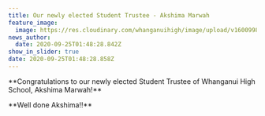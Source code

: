 ```yaml
---
title: Our newly elected Student Trustee - Akshima Marwah
feature_image:
  image: https://res.cloudinary.com/whanganuihigh/image/upload/v1600998552/News/Student-Trustee-2020.jpg
news_author:
  date: 2020-09-25T01:48:28.842Z
show_in_slider: true
date: 2020-09-25T01:48:28.858Z
---
```

\*\*Congratulations to our newly elected Student Trustee of Whanganui High School, Akshima Marwah!\*\*



\*\*Well done Akshima!!\*\*